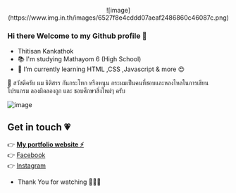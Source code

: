 <p align="center">
![image](https://www.img.in.th/images/6527f8e4cddd07aeaf2486860c46087c.png)
</p>

### Hi there Welcome to my Github profile 👋
- Thitisan Kankathok
- :books: I'm studying Mathayom 6 (High School)
- 🌱 I’m currently learning HTML ,CSS ,Javascript & more 😍

:raising_hand: สวัสดีครับ ผม ธิติสรร กันกระโทก หรือหนุน กระผมเป็นคนที่ชอบและหลงไหลในการเขียนโปรแกรม ลองผิดลองถูก และ ชอบศึกษาสิ่งใหม่ๆ ครับ


![image](https://www.img.in.th/images/a3aa27af570906570e831df5fa129851.jpg)


## Get in touch :heartpulse:
:point_right: **[My portfolio website :zap:](https://noontts.github.io/)**<br>
:point_right: [Facebook](https://www.facebook.com/profile.php?id=100003297360023)<br>
:point_right: [Instagram](https://www.instagram.com/stt.enenon_/)<br>
- Thank You for watching :muscle::muscle::muscle:
<!--
**noontts/noontts** is a ✨ _special_ ✨ repository because its `README.md` (this file) appears on your GitHub profile.

Here are some ideas to get you started:

- 🔭 I’m currently working on ...
- 🌱 I’m currently learning ...
- 👯 I’m looking to collaborate on ...
- 🤔 I’m looking for help with ...
- 💬 Ask me about ...
- 😄 Pronouns: ...
- ⚡ Fun fact: ...
-->
